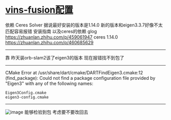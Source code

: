 # [vins-fusion配置](https://github.com/shu1ong/gitblog/issues/7)

依赖
Ceres Solver
据说最好安装的版本是1.14.0
新的版本和eigen3.3.7好像不太匹配容易报错
安装指南 以及ceres的依赖
glog
https://zhuanlan.zhihu.com/p/459061947
ceres 1.14.0
https://zhuanlan.zhihu.com/p/460685629

---

靠 昨天装orb-slam2该了eigen3的版本 现在报错找不到包了

---

CMake Error at /usr/share/dart/cmake/DARTFindEigen3.cmake:12 (find_package):
  Could not find a package configuration file provided by "Eigen3" with any
  of the following names:

    Eigen3Config.cmake
    eigen3-config.cmake

---

![image](https://user-images.githubusercontent.com/127008177/224891038-e235f7e2-3a14-4f5a-84b7-c20bc74e42ff.png)
能够检验到包
考虑要不要改回去